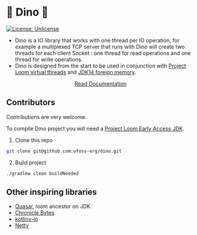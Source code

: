# &#x1f996; Dino &#x1f995;

[![License: Unlicense](https://img.shields.io/badge/license-Unlicense-blue.svg)](http://unlicense.org/)

* Dino is a IO library that works with one thread per IO operation, for example a multiplexed TCP server that runs with
Dino will create two threads for each client Socket : one thread for read operations and one thread for write operations.
* Dino is designed from the start to be used in conjunction with
[Project Loom virtual threads](https://wiki.openjdk.java.net/display/loom/Main) and
[JDK14 foreign memory](http://cr.openjdk.java.net/~mcimadamore/panama/memaccess_javadoc/jdk/incubator/foreign/package-summary.html).

<p align="center">
<a href="https://ufoss.org/dino/dino.html">Read Documentation</a>
</p>

## Contributors

Contributions are very welcome.

To compile Dino project you will need a [Project Loom Early Access JDK](http://jdk.java.net/loom/).

1. Clone this repo

```bash
git clone git@github.com:ufoss-org/dino.git
```

2. Build project

```bash
./gradlew clean buildNeeded
```

## Other inspiring libraries
* [Quasar](https://github.com/puniverse/quasar), loom ancestor on JDK
* [Chronicle Bytes](https://github.com/OpenHFT/Chronicle-Bytes)
* [kotlinx-io](https://github.com/Kotlin/kotlinx-io)
* [Netty](https://github.com/netty/netty)
